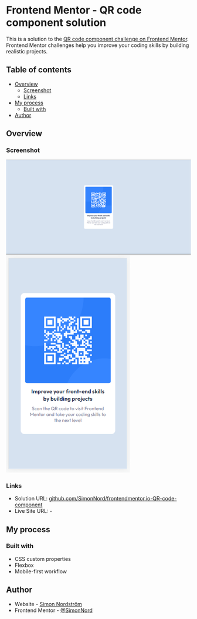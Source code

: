 # Frontend Mentor - QR code component solution

This is a solution to the [QR code component challenge on Frontend Mentor](https://www.frontendmentor.io/challenges/qr-code-component-iux_sIO_H). Frontend Mentor challenges help you improve your coding skills by building realistic projects.

## Table of contents

- [Overview](#overview)
  - [Screenshot](#screenshot)
  - [Links](#links)
- [My process](#my-process)
  - [Built with](#built-with)
- [Author](#author)

## Overview

### Screenshot

![desktop](./images/solution-desktop.png)
![mobile](./images/solution-mobile.png)

### Links

- Solution URL: [github.com/SimonNord/frontendmentor.io-QR-code-component](https://github.com/SimonNord/frontendmentor.io-QR-code-component)
- Live Site URL: -

## My process

### Built with

- CSS custom properties
- Flexbox
- Mobile-first workflow

## Author

- Website - [Simon Nordström](TBD)
- Frontend Mentor - [@SimonNord](https://www.frontendmentor.io/profile/SimonNord)
